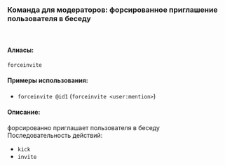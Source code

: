### **Команда для модераторов: форсированное приглашение пользователя в беседу**
<br>

#### **Алиасы**:
`forceinvite`


#### **Примеры использования**:
- `forceinvite @id1` (`forceinvite <user:mention>`)


#### **Описание**:
форсированно приглашает пользователя в беседу \
Последовательность действий:
  - `kick`
  - `invite`
